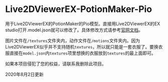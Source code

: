 # Live2DViewerEX-PotionMaker-Pio

用于Live2DViewerEX的PotionMaker的Pio模型。直接用Live2DViewerEX的EX studio打开.model.json就可以修改了。具体修改方式请参考[官网文档](https://live2d.pavostudio.com/doc/zh-cn/live2d/)。

图片文件在``/textures``文件夹内，动作文件在``/motions``文件夹内。因为Live2DViewerEX似乎并不支持随机``textures``，所以就只能是一套衣服了。要换衣服直接在``model.json``内``textures``项里想换的衣服放到``textures``的最上面即可。

如果本项目侵犯了您的权益，请联系我删除此项目。

2020年8月2日更新

